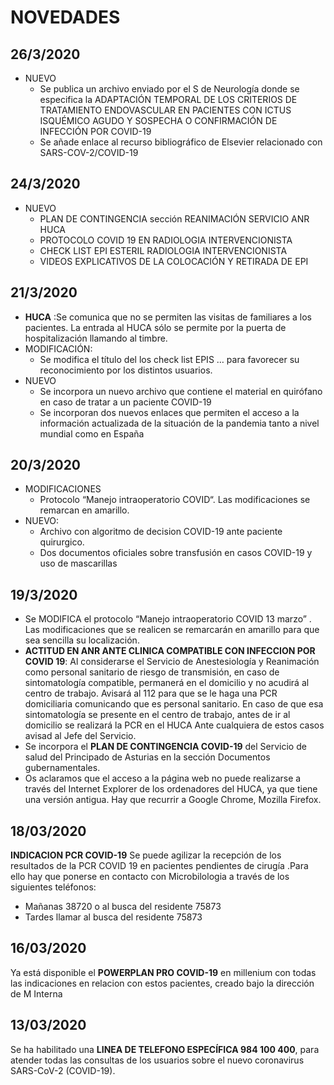 # NOVEDADES

## 26/3/2020
* NUEVO
  * Se publica un archivo enviado por el S de Neurología donde se especifica la ADAPTACIÓN TEMPORAL DE LOS CRITERIOS DE TRATAMIENTO ENDOVASCULAR EN PACIENTES CON ICTUS ISQUÉMICO AGUDO Y SOSPECHA O CONFIRMACIÓN DE INFECCIÓN POR COVID-19
  * Se añade enlace al recurso bibliográfico de Elsevier relacionado con SARS-COV-2/COVID-19


## 24/3/2020
* NUEVO
  * PLAN DE CONTINGENCIA sección REANIMACIÓN SERVICIO ANR HUCA
  * PROTOCOLO COVID 19 EN RADIOLOGIA INTERVENCIONISTA
  * CHECK LIST EPI ESTERIL RADIOLOGIA INTERVENCIONISTA
  * VIDEOS EXPLICATIVOS DE LA COLOCACIÓN Y RETIRADA DE EPI

## 21/3/2020
* **HUCA** :Se comunica que no se permiten las visitas de familiares a los pacientes. La entrada
al HUCA sólo se permite por la puerta de hospitalización llamando al timbre.
* MODIFICACIÓN: 
  * Se modifica el título del los check list EPIS … para favorecer su reconocimiento por los distintos usuarios.
* NUEVO
  * Se incorpora un nuevo archivo que contiene el material en quirófano en caso de tratar a un paciente COVID-19
  * Se incorporan dos nuevos enlaces que permiten el acceso a la información actualizada de la situación de la pandemia tanto a nivel mundial como en España

## 20/3/2020  
* MODIFICACIONES
  * Protocolo “Manejo intraoperatorio COVID“. Las modificaciones se remarcan en amarillo.
* NUEVO: 
  * Archivo con algoritmo de decision COVID-19  ante paciente quirurgico. 
  * Dos documentos oficiales sobre transfusión en casos COVID-19 y uso de mascarillas 

## 19/3/2020
* Se MODIFICA el protocolo “Manejo intraoperatorio COVID 13 marzo” . Las modificaciones que se realicen se remarcarán en amarillo para que sea sencilla su localización. 
* **ACTITUD EN ANR ANTE CLINICA COMPATIBLE CON INFECCION POR COVID 19**: Al considerarse el Servicio de Anestesiología y Reanimación como personal sanitario de riesgo de transmisión, en caso de sintomatología compatible, permanerá en el domicilio y no acudirá al centro de trabajo.
Avisará al 112 para que se le haga una PCR domiciliaria comunicando que es personal sanitario.
En caso de que esa sintomatología se presente en el centro de trabajo, 	antes de ir al domicilio se realizará la PCR en el HUCA 
Ante cualquiera de estos casos avisad al Jefe del Servicio.
* Se incorpora el **PLAN DE CONTINGENCIA COVID-19** del Servicio de salud del Principado de Asturias en la sección Documentos gubernamentales.
* Os aclaramos que el acceso a la página web no puede realizarse a través del Internet Explorer de los ordenadores del HUCA, ya que tiene una versión antigua. Hay que recurrir a Google Chrome, Mozilla Firefox.

## 18/03/2020

**INDICACION PCR COVID-19** Se puede agilizar la recepción de los resultados de la PCR COVID 19 en pacientes pendientes de cirugía .Para ello hay que ponerse en contacto con Microbilologia a través de los siguientes teléfonos:

* Mañanas 38720 o al busca del residente 75873
* Tardes llamar al busca del residente 75873

## 16/03/2020

Ya está disponible el **POWERPLAN  PRO COVID-19** en millenium con todas las indicaciones en relacion con estos pacientes, creado bajo la dirección de M Interna 


## 13/03/2020

Se ha habilitado una **LINEA DE TELEFONO ESPECÍFICA  984 100 400**, para atender todas las consultas de los usuarios sobre el nuevo coronavirus SARS-CoV-2 (COVID-19).
